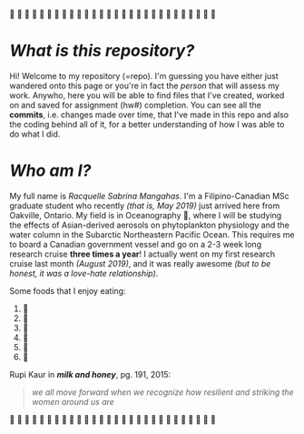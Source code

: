 :cherry_blossom: :cherry_blossom: :cherry_blossom: :cherry_blossom: :cherry_blossom: :cherry_blossom: :cherry_blossom: :cherry_blossom: :cherry_blossom: :cherry_blossom: :cherry_blossom: :cherry_blossom: :cherry_blossom: :cherry_blossom:
:cherry_blossom: :cherry_blossom: :cherry_blossom: :cherry_blossom: :cherry_blossom: :cherry_blossom: :cherry_blossom:
:cherry_blossom: :cherry_blossom: :cherry_blossom: :cherry_blossom: :cherry_blossom: :cherry_blossom: :cherry_blossom:

# _What is this repository?_

Hi! Welcome to my repository (=repo). I'm guessing you have either just wandered onto this page or you're in fact the *person* that will assess my work. Anywho, here you will be able to find files that I've created, worked on and saved for assignment (hw#) completion. You can see all the __commits__, i.e. changes made over time, that I've made in this repo and also the coding behind all of it, for a better understanding of how I was able to do what I did.

# _Who am I?_

My full name is *Racquelle Sabrina Mangahas*. I'm a Filipino-Canadian MSc graduate student who recently *(that is, May 2019)* just arrived here from Oakville, Ontario. My field is in Oceanography :ocean:, where I will be studying the effects of Asian-derived aerosols on phytoplankton physiology and the water column in the Subarctic Northeastern Pacific Ocean. This requires me to board a Canadian government vessel and go on a 2-3 week long research cruise __three times a year__! I actually went on my first research cruise last month *(August 2019)*, and it was really awesome *(but to be honest, it was a love-hate relationship)*. 

Some foods that I enjoy eating:
1. :watermelon:
2. :fries:
3. :cake:
4. :cookie:
5. :grapes:
6. :tangerine:

Rupi Kaur in *__milk and honey__*, pg. 191, 2015:
> *we all move forward when
> we recognize how resilient 
> and striking the women
> around us are*

:cherry_blossom: :cherry_blossom: :cherry_blossom: :cherry_blossom: :cherry_blossom: :cherry_blossom: :cherry_blossom: :cherry_blossom: :cherry_blossom: :cherry_blossom: :cherry_blossom: :cherry_blossom: :cherry_blossom: :cherry_blossom:
:cherry_blossom: :cherry_blossom: :cherry_blossom: :cherry_blossom: :cherry_blossom: :cherry_blossom: :cherry_blossom:
:cherry_blossom: :cherry_blossom: :cherry_blossom: :cherry_blossom: :cherry_blossom: :cherry_blossom: :cherry_blossom:
